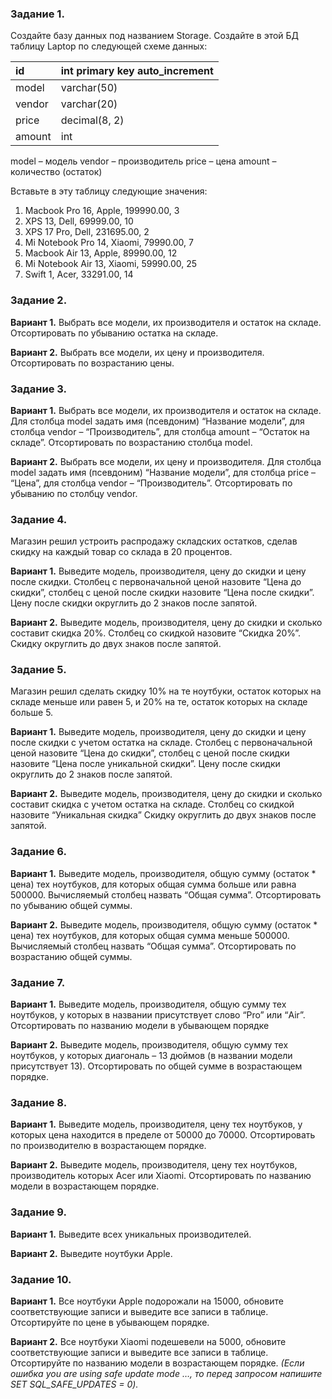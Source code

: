 ### Задание 1. 
Создайте базу данных под названием Storage.
Создайте в этой БД таблицу Laptop по следующей схеме данных:


| id     | int primary key auto_increment | 
| :------|:-------------------------------|
| model  | varchar(50)                    | 
| vendor | varchar(20)                    | 
| price  | decimal(8, 2)                  | 
| amount | int                            | 

model – модель
vendor – производитель
price – цена
amount – количество (остаток)

Вставьте в эту таблицу следующие значения:
1. Macbook Pro 16, Apple, 199990.00, 3
2. XPS 13, Dell, 69999.00, 10
3. XPS 17 Pro, Dell, 231695.00, 2
4. Mi Notebook Pro 14, Xiaomi, 79990.00, 7
5. Macbook Air 13, Apple, 89990.00, 12
6. Mi Notebook Air 13, Xiaomi, 59990.00, 25
7. Swift 1, Acer, 33291.00, 14

### Задание 2.
**Вариант 1.** Выбрать все модели, их производителя и остаток на складе. Отсортировать по убыванию остатка на складе.

**Вариант 2.** Выбрать все модели, их цену и производителя. Отсортировать по возрастанию цены.

### Задание 3.
**Вариант 1.** Выбрать все модели, их производителя и остаток на складе. Для столбца model задать имя (псевдоним) “Название модели”, для столбца vendor – “Производитель”, для столбца amount – “Остаток на складе”. Отсортировать по возрастанию столбца model.

**Вариант 2.** Выбрать все модели, их цену и производителя. Для столбца model задать имя (псевдоним) “Название модели”, для столбца price – “Цена”, для столбца vendor – “Производитель”. Отсортировать по убыванию по столбцу vendor.

### Задание 4.
Магазин решил устроить распродажу складских остатков, сделав скидку на каждый товар со склада в 20 процентов. 

**Вариант 1.** Выведите модель, производителя, цену до скидки и цену после скидки. Столбец с первоначальной ценой назовите “Цена до скидки”, столбец с ценой после скидки назовите “Цена после скидки”. Цену после скидки округлить до 2 знаков после запятой.

**Вариант 2.** Выведите модель, производителя, цену до скидки и сколько составит скидка 20%. Столбец со скидкой назовите “Скидка 20%”. Скидку округлить до двух знаков после запятой.

### Задание 5.
Магазин решил сделать скидку 10% на те ноутбуки, остаток которых на складе меньше или равен 5, и 20% на те, остаток которых на складе больше 5.

**Вариант 1.** Выведите модель, производителя, цену до скидки и цену после скидки с учетом остатка на складе. Столбец с первоначальной ценой назовите “Цена до скидки”, столбец с ценой после скидки назовите “Цена после уникальной скидки”. Цену после скидки округлить до 2 знаков после запятой.

**Вариант 2.** Выведите модель, производителя, цену до скидки и сколько составит скидка с учетом остатка на складе. Столбец со скидкой назовите “Уникальная скидка” Скидку округлить до двух знаков после запятой.

### Задание 6.
**Вариант 1.** Выведите модель, производителя, общую сумму (остаток * цена) тех ноутбуков, для которых общая сумма больше или равна 500000. Вычисляемый столбец назвать “Общая сумма”. Отсортировать по убыванию общей суммы.

**Вариант 2.** Выведите модель, производителя, общую сумму (остаток * цена) тех ноутбуков, для которых общая сумма меньше 500000. Вычисляемый столбец назвать “Общая сумма”. Отсортировать по возрастанию общей суммы.

### Задание 7.
**Вариант 1.** Выведите модель, производителя, общую сумму тех ноутбуков, у которых в названии присутствует слово “Pro” или “Air”. Отсортировать по названию модели в убывающем порядке

**Вариант 2.** Выведите модель, производителя, общую сумму тех ноутбуков, у которых диагональ – 13 дюймов (в названии модели присутствует 13). Отсортировать по общей сумме в возрастающем порядке.

### Задание 8.
**Вариант 1.** Выведите модель, производителя, цену тех ноутбуков, у которых цена находится в пределе от 50000 до 70000. Отсортировать по производителю в возрастающем порядке.

**Вариант 2.** Выведите модель, производителя, цену тех ноутбуков, производитель которых Acer или Xiaomi. Отсортировать по названию модели в возрастающем порядке. 

### Задание 9.
**Вариант 1.** Выведите всех уникальных производителей. 

**Вариант 2.** Выведите ноутбуки Apple.

### Задание 10.
**Вариант 1.** Все ноутбуки Apple подорожали на 15000, обновите соответствующие записи и выведите все записи в таблице. Отсортируйте по цене в убывающем порядке.

**Вариант 2.** Все ноутбуки Xiaomi подешевели на 5000, обновите соответствующие записи и выведите все записи в таблице. Отсортируйте по названию модели в возрастающем порядке.
_(Если ошибка you are using safe update mode …, то перед запросом напишите SET SQL_SAFE_UPDATES = 0)._
